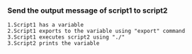 ### Send the output message of script1 to script2
    1.Script1 has a variable
    2.Script1 exports to the variable using "export" command
    3.Script1 executes script2 using "./"
    3.Script2 prints the variable
